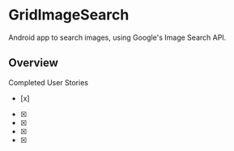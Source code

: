 # GridImageSearch
Android app to search images, using Google's Image Search API.

## Overview
Completed User Stories
- [x]
- [x]
- [x]
- [x]
- [x]
